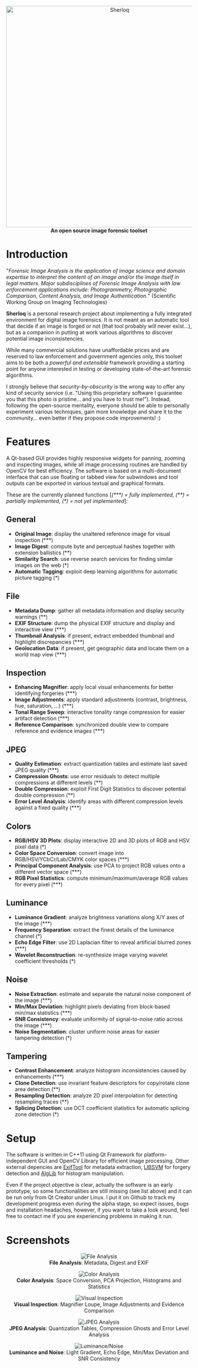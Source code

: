 <p align="center">
  <img src="logo/sherloq.png" width="600px" alt="Sherloq" />
  <br><b>An open source image forensic toolset</b>
</p>

# Introduction
"*Forensic Image Analysis is the application of image science and domain expertise to interpret the content of an image and/or the image itself in legal matters. Major subdisciplines of Forensic Image Analysis with law enforcement applications include: Photogrammetry, Photographic Comparison, Content Analysis, and Image Authentication.*" (Scientific Working Group on Imaging Technologies)

**Sherloq** is a personal research project about implementing a fully integrated environment for digital image forensics. It is not meant as an automatic tool that decide if an image is forged or not (that tool probably will never exist...), but as a companion in putting at work various algorithms to discover potential image inconsistencies.

While many commercial solutions have unaffordable prices and are reserved to law enforcement and government agencies only, this toolset aims to be both a *powerful and extensible* framework providing a starting point for anyone interested in testing or developing state-of-the-art forensic algorithms.

I strongly believe that *security-by-obscurity* is the wrong way to offer any kind of security service (i.e. "Using this proprietary software I guarantee you that this photo *is* pristine... and you have to trust me!"). Instead, following the open-source mentality, everyone should be able to personally experiment various techniques, gain more knowledge and share it to the community... even better if they propose code improvements! :)

# Features
A Qt-based GUI provides highly responsive widgets for panning, zooming and inspecting images, while all image processing routines are handled by OpenCV for best efficiency. The software is based on a multi-document interface that can use floating or tabbed view for subwindows and tool outputs can be exported in various textual and graphical formats.

These are the currently planned functions [*(&ast;&ast;&ast;) = fully implemented, (&ast;&ast;) = partially implemented, (&ast;) = not yet implemented*]:

## General
- __Original Image__: display the unaltered reference image for visual inspection (&ast;&ast;&ast;)
- __Image Digest__: compute byte and perceptual hashes together with extension ballistics (&ast;&ast;)
- __Similarity Search__: use reverse search services for finding similar images on the web (&ast;)
- __Automatic Tagging__: exploit deep learning algorithms for automatic picture tagging (&ast;)

## File
- __Metadata Dump__: gather all metadata information and display security warnings (&ast;&ast;)
- __EXIF Structure__: dump the physical EXIF structure and display and interactive view (&ast;&ast;&ast;)
- __Thumbnail Analysis__: if present, extract embedded thumbnail and highlight discrepancies (&ast;&ast;&ast;)
- __Geolocation Data__: if present, get geographic data and locate them on a world map view (&ast;&ast;&ast;)

## Inspection
- __Enhancing Magnifier__: apply local visual enhancements for better identifying forgeries (&ast;&ast;&ast;)
- __Image Adjustments__: apply standard adjustments (contrast, brightness, hue, saturation, ...) (&ast;&ast;&ast;)
- __Tonal Range Sweep__: interactive tonality range compression for easier artifact detection (&ast;&ast;&ast;)
- __Reference Comparison__: synchronized double view to compare reference and evidence images (&ast;&ast;&ast;)

## JPEG
- __Quality Estimation__: extract quantization tables and estimate last saved JPEG quality (&ast;&ast;&ast;)
- __Compression Ghosts__: use error residuals to detect multiple compressions at different levels (&ast;&ast;)
- __Double Compression__: exploit First Digit Statistics to discover potential double compression (&ast;&ast;)
- __Error Level Analysis__: identify areas with different compression levels against a fixed quality (&ast;&ast;&ast;)

## Colors
- __RGB/HSV 3D Plots__: display interactive 2D and 3D plots of RGB and HSV pixel data (&ast;)
- __Color Space Conversion__: convert image into RGB/HSV/YCbCr/Lab/CMYK color spaces (&ast;&ast;&ast;)
- __Principal Component Analysis__: use PCA to project RGB values onto a different vector space (&ast;&ast;&ast;)
- __RGB Pixel Statistics__: compute minimum/maximum/average RGB values for every pixel (&ast;&ast;&ast;)

## Luminance
- __Luminance Gradient__: analyze brightness variations along X/Y axes of the image (&ast;&ast;&ast;)
- __Frequency Separation__: extract the finest details of the luminance channel (&ast;)
- __Echo Edge Filter__: use 2D Laplacian filter to reveal artificial blurred zones (&ast;&ast;&ast;)
- __Wavelet Reconstruction__: re-synthesize image varying wavelet coefficient thresholds (&ast;)

## Noise
- __Noise Extraction__: estimate and separate the natural noise component of the image (&ast;&ast;&ast;)
- __Min/Max Deviation__: highlight pixels deviating from block-based min/max statistics (&ast;&ast;&ast;)
- __SNR Consistency__: evaluate uniformity of signal-to-noise ratio across the image (&ast;&ast;&ast;)
- __Noise Segmentation__: cluster uniform noise areas for easier tampering detection (&ast;)

## Tampering
- __Contrast Enhancement__: analyze histogram inconsistencies caused by enhancements (&ast;&ast;&ast;)
- __Clone Detection__: use invariant feature descriptors for copy/rotate clone area detection (&ast;&ast;)
- __Resampling Detection__: analyze 2D pixel interpolation for detecting resampling traces (&ast;&ast;)
- __Splicing Detection__: use DCT coefficient statistics for automatic splicing zone detection (&ast;)

# Setup
The software is written in C++11 using Qt Framework for platform-independent GUI and OpenCV Library for efficient image processing. Other external depencies are [ExifTool](https://www.sno.phy.queensu.ca/~phil/exiftool/) for metadata extraction, [LIBSVM](https://www.csie.ntu.edu.tw/~cjlin/libsvm/) for forgery detection and [AlgLib](http://www.alglib.net/) for histogram manipulation.

Even if the project objective is clear, actually the software is an early prototype, so some functionalities are still missing (see list above) and it can be run only from Qt Creator under Linux. I put it on Github to track my development progress even during the alpha stage, so expect issues, bugs and installation headaches, however, if you want to take a look around, feel free to contact me if you are experiencing problems in making it run.

# Screenshots
<p align="center">
  <img src="screenshots/File.jpg" alt="File Analysis"/>
  <br><b>File Analysis</b>: Metadata, Digest and EXIF
</p>

<p align="center">
  <img src="screenshots/Color.jpg" alt="Color Analysis"/>
  <br><b>Color Analysis</b>: Space Conversion, PCA Projection, Histograms and Statistics
</p>

<p align="center">
  <img src="screenshots/Visual.jpg" alt="Visual Inspection"/>
  <br><b>Visual Inspection</b>: Magnifier Loupe, Image Adjustments and Evidence Comparison
</p>

<p align="center">
  <img src="screenshots/JPEG.jpg" alt="JPEG Analysis"/>
  <br><b>JPEG Analysis</b>: Quantization Tables, Compression Ghosts and Error Level Analysis
</p>

<p align="center">
  <img src="screenshots/LumaNoise.jpg" alt="Luminance/Noise"/>
  <br><b>Luminance and Noise</b>: Light Gradient, Echo Edge, Min/Max Deviation and SNR Consistency
</p>
